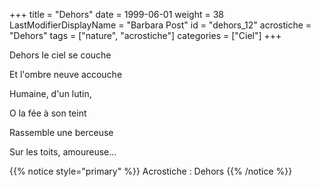 +++
title = "Dehors"
date = 1999-06-01
weight = 38
LastModifierDisplayName = "Barbara Post"
id = "dehors_12"
acrostiche = "Dehors"
tags = ["nature", "acrostiche"]
categories = ["Ciel"]
+++

Dehors le ciel se couche

Et l'ombre neuve accouche

Humaine, d'un lutin,

O la fée à son teint

Rassemble une berceuse

Sur les toits, amoureuse...

{{% notice style="primary" %}}
Acrostiche : Dehors
{{% /notice %}}
